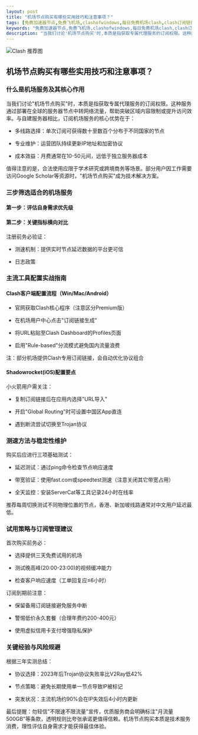 ```yaml
---
layout: post
title: "机场节点购买有哪些实用技巧和注意事项？"
tags: [免费加速器节点,免费飞机场,clashofwindows,每日免费机场clash,clash订阅链接在哪里找,如何将ip地址改到香港]
keywords: "免费加速器节点,免费飞机场,clashofwindows,每日免费机场clash,clash订阅链接在哪里找,如何将ip地址改到香港"
description: "当我们讨论'机场节点购买'时,本质是指获取专属代理服务的订阅权限。这种服务通过部署在全球的服务器节点中转网络流量,帮助突破区域内容限制或提升访问效率。与自建服务器相比,订阅机场服务的核心优势在于:"
---
```


![Clash 推荐图](https://clashjd.github.io/assets/img/clash节点推荐.png)

## 机场节点购买有哪些实用技巧和注意事项？

### 什么是机场服务及其核心作用

当我们讨论"机场节点购买"时，本质是指获取专属代理服务的订阅权限。这种服务通过部署在全球的服务器节点中转网络流量，帮助突破区域内容限制或提升访问效率。与自建服务器相比，订阅机场服务的核心优势在于：

- 多线路选择：单次订阅可获得数十至数百个分布于不同国家的节点

- 专业维护：运营团队持续更新IP地址和加密协议

- 成本效益：月费通常在10-50元间，远低于独立服务器成本

值得注意的是，合法使用应限于学术研究或跨境商务等场景。部分用户因工作需要访问Google Scholar等资源时，"机场节点购买"成为技术解决方案。

### 三步筛选适合的机场服务

#### 第一步：评估自身需求优先级

#### 第二步：关键指标横向对比

注册前务必验证：

- 测速机制：提供实时节点延迟数据的平台更可信

- 日志政策

### 主流工具配置实战指南

#### Clash客户端配置流程（Win/Mac/Android）

- 官网获取Clash核心程序（注意区分Premium版）

- 在机场用户中心点击"订阅链接生成"

- 将URL粘贴至Clash Dashboard的Profiles页面

- 启用"Rule-based"分流模式避免国内流量浪费

注：部分机场提供Clash专用订阅链接，会自动优化协议组合

#### Shadowrocket(iOS)配置要点

小火箭用户需关注：

- 复制订阅链接后在应用内选择"URL导入"

- 开启"Global Routing"时可设置中国区App直连

- 遇到断流尝试切换至Trojan协议

### 测速方法与稳定性维护

购买后应进行三项基础测试：

- 延迟测试：通过ping命令检查节点响应速度

- 带宽验证：使用fast.com或speedtest测速（注意关闭其它带宽占用）

- 全天监控：安装ServerCat等工具记录24小时在线率

推荐每周切换测试不同物理位置的节点，香港、新加坡线路通常对中文用户延迟最低。

### 试用策略与订阅管理建议

首次购买前务必：

- 选择提供三天免费试用的机场

- 测试晚高峰(20:00-23:00)的视频缓冲能力

- 检查客户响应速度（工单回复应≤6小时）

订阅到期前注意：

- 保留备用订阅链接避免服务中断

- 警惕低价永久套餐（合理年费约200-400元）

- 使用虚拟信用卡支付增强隐私保护

### 关键经验与风险规避

根据三年实测总结：

- 协议选择：2023年后Trojan协议失败率比V2Ray低42%

- 节点策略：避免长期使用单一节点导致IP被标记

- 突发状况：主流机场约90%会在IP失效后4小时内更新

最后提醒：勿轻信"不限速不限流量"宣传，优质服务商会明确标注"月流量500GB"等条款，透明规则比夸张承诺更值得信赖。机场节点购买本质是技术服务消费，理性评估自身需求才能获得最佳体验。